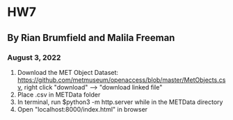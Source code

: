 # HW7
## By Rian Brumfield and Malila Freeman
### August 3, 2022

1. Download the MET Object Dataset: https://github.com/metmuseum/openaccess/blob/master/MetObjects.csv, right click "download" --> "download linked file"
2. Place .csv in METData folder
3. In terminal, run $python3 -m http.server while in the METData directory 
4. Open "localhost:8000/index.html" in browser

